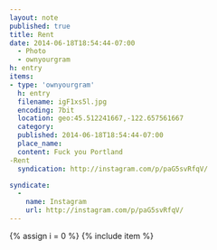 ```yaml
---
layout: note
published: true
title: Rent
date: 2014-06-18T18:54:44-07:00
  - Photo
  - ownyourgram
h: entry
items:
- type: 'ownyourgram'
  h: entry
  filename: igF1xs5l.jpg
  encoding: 7bit
  location: geo:45.512241667,-122.657561667
  category: 
  published: 2014-06-18T18:54:44-07:00
  place_name: 
  content: Fuck you Portland
-Rent
  syndication: http://instagram.com/p/paG5svRfqV/

syndicate: 
  - 
    name: Instagram
    url: http://instagram.com/p/paG5svRfqV/
---
```

{% assign i = 0  %}
{% include item %}
